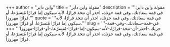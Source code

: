 +++
author = "واين داير"
title = "مقولة واين داير"
description = '''مقولة واين داير: في قمة سعادتك، وفي قمة حزنك، احذر أن تتخذ قرارًا، لأنه سيكون إما قرارًا مُتسرّعا، أو قرارًا مهزوزا.'''
quote = '''في قمة سعادتك، وفي قمة حزنك، احذر أن تتخذ قرارًا، لأنه سيكون إما قرارًا مُتسرّعا، أو قرارًا مهزوزا.'''
slug = '''في-قمة-سعادتك،-وفي-قمة-حزنك،-احذر-أن-تتخذ-قرارًا،-لأنه-سيكون-إما-قرارًا-مُتسرّعا،-أو-قرارًا-مهزوزا'''
+++
في قمة سعادتك، وفي قمة حزنك، احذر أن تتخذ قرارًا، لأنه سيكون إما قرارًا مُتسرّعا، أو قرارًا مهزوزا.
